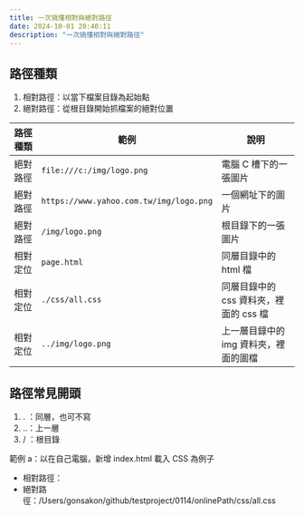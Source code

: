```yaml
---
title: 一次搞懂相對與絕對路徑
date: 2024-10-01 20:40:11
description: "一次搞懂相對與絕對路徑"
---
```


## 路徑種類

1. 相對路徑：以當下檔案目錄為起始點
2. 絕對路徑：從根目錄開始抓檔案的絕對位置

| 路徑種類 | 範例                                    | 說明                                   |
| -------- | --------------------------------------- | -------------------------------------- |
| 絕對路徑 | `file:///c:/img/logo.png`               | 電腦 C 槽下的一張圖片                  |
| 絕對路徑 | `https://www.yahoo.com.tw/img/logo.png` | 一個網址下的圖片                       |
| 絕對路徑 | `/img/logo.png`                         | 根目錄下的一張圖片                     |
| 相對定位 | `page.html`                             | 同層目錄中的 html 檔                   |
| 相對定位 | `./css/all.css`                         | 同層目錄中的 css 資料夾，裡面的 css 檔 |
| 相對定位 | `../img/logo.png`                       | 上一層目錄中的 img 資料夾，裡面的圖檔  |

## 路徑常見開頭

1. . ：同層，也可不寫
2. ..：上一層
3. / ：根目錄

範例 a：以在自己電腦，新增 index.html 載入 CSS 為例子

- 相對路徑： <link rel="stylesheet" href="css/all.css">
- 絕對路徑：/Users/gonsakon/github/testproject/0114/onlinePath/css/all.css
